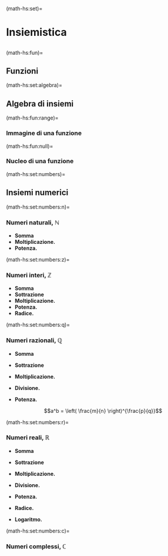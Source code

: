 (math-hs:set)=
# Insiemistica

##

(math-hs:fun)=
## Funzioni

(math-hs:set:algebra)=
## Algebra di insiemi

(math-hs:fun:range)=
### Immagine di una funzione

(math-hs:fun:null)=
### Nucleo di una funzione


(math-hs:set:numbers)=
## Insiemi numerici

(math-hs:set:numbers:n)=
### Numeri naturali, $\mathbb{N}$
- **Somma**
- **Moltiplicazione.**
- **Potenza.**

(math-hs:set:numbers:z)=
### Numeri interi, $\mathbb{Z}$
- **Somma**
- **Sottrazione**
- **Moltiplicazione.**
- **Potenza.**
- **Radice.**

(math-hs:set:numbers:q)=
### Numeri razionali, $\mathbb{Q}$
- **Somma**
- **Sottrazione**
- **Moltiplicazione.**
- **Divisione.**
- **Potenza.** 
  
  $$a^b = \left( \frac{m}{n} \right)^{\frac{p}{q}}$$

(math-hs:set:numbers:r)=
### Numeri reali, $\mathbb{R}$
- **Somma**
- **Sottrazione**
- **Moltiplicazione.**
- **Divisione.**
- **Potenza.**

- **Radice.**
- **Logaritmo.**

(math-hs:set:numbers:c)=
### Numeri complessi, $\mathbb{C}$


